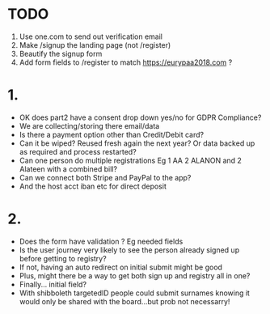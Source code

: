 # TODO
1. Use one.com to send out verification email
2. Make /signup the landing page (not /register)
3. Beautify the signup form
4. Add form fields to /register to match https://eurypaa2018.com ?

# 1.

* OK does part2 have a consent drop down yes/no for GDPR Compliance?
* We are collecting/storing there email/data
* Is there a payment option other than Credit/Debit card?
* Can it be wiped? Reused fresh again the next year? Or data backed up as required and process restarted?
* Can one person do multiple registrations Eg 1 AA 2 ALANON and 2 Alateen with a combined bill?
* Can we connect both Stripe and PayPal to the app?
* And the host acct iban etc for direct deposit

# 2.

* Does the form have  validation ? Eg needed fields
* Is the user journey very likely to see the person already signed up before getting to registry?
* If not, having an auto redirect on initial submit might be good
* Plus, might there be a way to get both sign up and registry all in one?
* Finally... initial field?
* With shibboleth targetedID people could submit surnames knowing it would only be shared with the board...but prob not necessarry!

